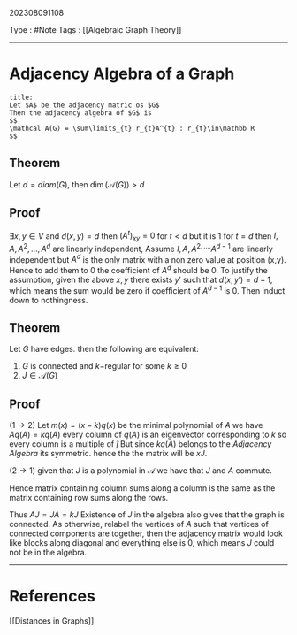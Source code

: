 202308091108

Type : #Note
Tags : [[Algebraic Graph Theory]]

---
# Adjacency Algebra of a Graph
```ad-note
title:
Let $A$ be the adjacency matric os $G$
Then the adjacency algebra of $G$ is
$$
\mathcal A(G) = \sum\limits_{t} r_{t}A^{t} : r_{t}\in\mathbb R
$$
```

## Theorem
Let $d=diam(G)$, then $\dim(\mathcal A(G))>d$
## Proof
$\exists x,y\in V$ and $d(x,y)=d$
then $(A^{t})_{xy}=0$ for $t<d$ but it is $1$ for $t=d$
then 
$I, A, A^{2},\dots, A^{d}$ are linearly independent,
Assume 
$I, A, A^{2,\dots,}A^{d-1}$ are linearly independent
but $A^d$ is the only matrix with a non zero value at position (x,y).
Hence to add them to $0$ the coefficient of $A^{d}$ should be $0$.
To justify the assumption, given the above $x, y$ there exists $y'$ such that $d(x, y')=d-1$, which means the sum would be zero if coefficient of $A^{d-1}$ is $0$. Then induct down to nothingness.

## Theorem
Let $G$ have edges. then the following are equivalent:
1. $G$ is connected and $k-$regular for some $k\ge 0$ 
2. $J\in \mathcal A(G)$
## Proof
$(1\to 2)$
Let $m(x)=(x-k)q(x)$ be the minimal polynomial of $A$
we have $Aq(A)=kq(A)$
every column of $q(A)$ is an eigenvector corresponding to $k$ so every column is a multiple of $\hat j$ 
But since $kq(A)$ belongs to the _Adjacency Algebra_ its symmetric. hence the the matrix will be $xJ$.

$(2\to 1)$ 
given that $J$ is a polynomial in $\mathcal A$ we have that $J$ and $A$ commute.

Hence matrix containing column sums along a column is the same as the matrix containing row sums along the rows.

Thus $AJ=JA=kJ$ 
Existence of $J$ in the algebra also gives that the graph is connected.
As otherwise, relabel the vertices of $A$ such that vertices of connected components are together, then the adjacency matrix would look like blocks along diagonal and everything else is $0$, which means $J$ could not be in the algebra.

---
# References
[[Distances in Graphs]]